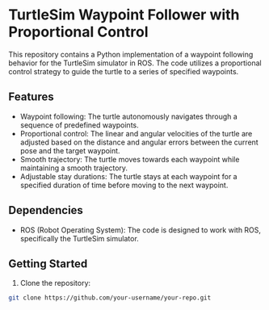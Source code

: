 # TurtleSim Waypoint Follower with Proportional Control

This repository contains a Python implementation of a waypoint following behavior for the TurtleSim simulator in ROS. The code utilizes a proportional control strategy to guide the turtle to a series of specified waypoints.

## Features

- Waypoint following: The turtle autonomously navigates through a sequence of predefined waypoints.
- Proportional control: The linear and angular velocities of the turtle are adjusted based on the distance and angular errors between the current pose and the target waypoint.
- Smooth trajectory: The turtle moves towards each waypoint while maintaining a smooth trajectory.
- Adjustable stay durations: The turtle stays at each waypoint for a specified duration of time before moving to the next waypoint.

## Dependencies

- ROS (Robot Operating System): The code is designed to work with ROS, specifically the TurtleSim simulator.

## Getting Started

1. Clone the repository:

```bash
git clone https://github.com/your-username/your-repo.git
